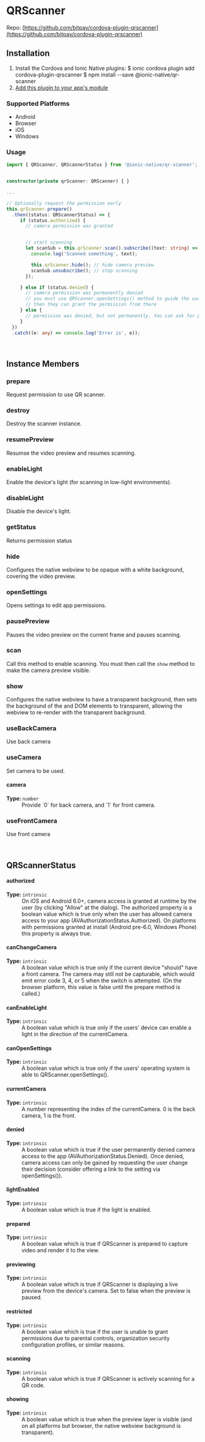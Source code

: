 # QRScanner 




Repo: [https://github.com/bitpay/cordova-plugin-qrscanner](https://github.com/bitpay/cordova-plugin-qrscanner)



## Installation 

<ol>
<li>Install the Cordova and Ionic Native plugins:
<code-block language="shell">$ ionic cordova plugin add cordova-plugin-qrscanner
$ npm install --save @ionic-native/qr-scanner
</code-block>
</li>
<li><a href="/docs/native/#Add_Plugins_to_Your_App_Module">Add this plugin to your app's module</a></li>
</ol>



### Supported Platforms

* Android
* Browser
* iOS
* Windows




### Usage


```typescript
import { QRScanner, QRScannerStatus } from '@ionic-native/qr-scanner';


constructor(private qrScanner: QRScanner) { }

...

// Optionally request the permission early
this.qrScanner.prepare()
  .then((status: QRScannerStatus) => {
     if (status.authorized) {
       // camera permission was granted


       // start scanning
       let scanSub = this.qrScanner.scan().subscribe((text: string) => {
         console.log('Scanned something', text);

         this.qrScanner.hide(); // hide camera preview
         scanSub.unsubscribe(); // stop scanning
       });

     } else if (status.denied) {
       // camera permission was permanently denied
       // you must use QRScanner.openSettings() method to guide the user to the settings page
       // then they can grant the permission from there
     } else {
       // permission was denied, but not permanently. You can ask for permission again at a later time.
     }
  })
  .catch((e: any) => console.log('Error is', e));


```



<p><br></p>

## Instance Members

### prepare

Request permission to use QR scanner.

### destroy

Destroy the scanner instance.

### resumePreview

Resumse the video preview and resumes scanning.

### enableLight

Enable the device's light (for scanning in low-light environments).

### disableLight

Disable the device's light.

### getStatus

Returns permission status

### hide

Configures the native webview to be opaque with a white background, covering the video preview.

### openSettings

Opens settings to edit app permissions.

### pausePreview

Pauses the video preview on the current frame and pauses scanning.

### scan

Call this method to enable scanning. You must then call the `show` method to make the camera preview visible.

### show

Configures the native webview to have a transparent background, then sets the background of the <body> and <html> DOM elements to transparent, allowing the webview to re-render with the transparent background.

### useBackCamera

Use back camera

### useCamera

Set camera to be used.

<dl>
<dt><h4>camera</h4><strong>Type: </strong><code>number</code></dt>
<dd>Provide `0` for back camera, and `1` for front camera.</dd>
</dl>

### useFrontCamera

Use front camera

<p><br></p>

## QRScannerStatus

<dl>
<dt><h4>authorized</h4><strong>Type: </strong><code>intrinsic</code></dt>
<dd>On iOS and Android 6.0+, camera access is granted at runtime by the user (by clicking "Allow" at the dialog).
The authorized property is a boolean value which is true only when the user has allowed camera access to your app (AVAuthorizationStatus.Authorized).
On platforms with permissions granted at install (Android pre-6.0, Windows Phone) this property is always true.</dd><dt><h4>canChangeCamera</h4><strong>Type: </strong><code>intrinsic</code></dt>
<dd>A boolean value which is true only if the current device "should" have a front camera.
The camera may still not be capturable, which would emit error code 3, 4, or 5 when the switch is attempted.
(On the browser platform, this value is false until the prepare method is called.)</dd><dt><h4>canEnableLight</h4><strong>Type: </strong><code>intrinsic</code></dt>
<dd>A boolean value which is true only if the users' device can enable a light in the direction of the currentCamera.</dd><dt><h4>canOpenSettings</h4><strong>Type: </strong><code>intrinsic</code></dt>
<dd>A boolean value which is true only if the users' operating system is able to QRScanner.openSettings().</dd><dt><h4>currentCamera</h4><strong>Type: </strong><code>intrinsic</code></dt>
<dd>A number representing the index of the currentCamera. 0 is the back camera, 1 is the front.</dd><dt><h4>denied</h4><strong>Type: </strong><code>intrinsic</code></dt>
<dd>A boolean value which is true if the user permanently denied camera access to the app (AVAuthorizationStatus.Denied).
Once denied, camera access can only be gained by requesting the user change their decision (consider offering a link to the setting via openSettings()).</dd><dt><h4>lightEnabled</h4><strong>Type: </strong><code>intrinsic</code></dt>
<dd>A boolean value which is true if the light is enabled.</dd><dt><h4>prepared</h4><strong>Type: </strong><code>intrinsic</code></dt>
<dd>A boolean value which is true if QRScanner is prepared to capture video and render it to the view.</dd><dt><h4>previewing</h4><strong>Type: </strong><code>intrinsic</code></dt>
<dd>A boolean value which is true if QRScanner is displaying a live preview from the device's camera. Set to false when the preview is paused.</dd><dt><h4>restricted</h4><strong>Type: </strong><code>intrinsic</code></dt>
<dd>A boolean value which is true if the user is unable to grant permissions due to parental controls, organization security configuration profiles, or similar reasons.</dd><dt><h4>scanning</h4><strong>Type: </strong><code>intrinsic</code></dt>
<dd>A boolean value which is true if QRScanner is actively scanning for a QR code.</dd><dt><h4>showing</h4><strong>Type: </strong><code>intrinsic</code></dt>
<dd>A boolean value which is true when the preview layer is visible (and on all platforms but browser, the native webview background is transparent).</dd>
</dl>

